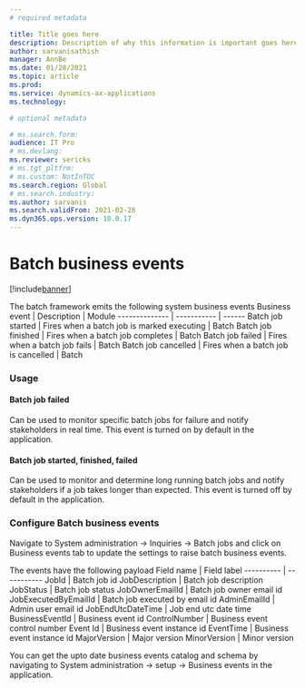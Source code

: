 ```yaml
---
# required metadata

title: Title goes here
description: Description of why this information is important goes here.
author: sarvanisathish
manager: AnnBe
ms.date: 01/28/2021
ms.topic: article
ms.prod:
ms.service: dynamics-ax-applications
ms.technology: 

# optional metadata

# ms.search.form:
audience: IT Pro
# ms.devlang: 
ms.reviewer: sericks
# ms.tgt_pltfrm: 
# ms.custom: NotInTOC
ms.search.region: Global
# ms.search.industry:
ms.author: sarvanis
ms.search.validFrom: 2021-02-28
ms.dyn365.ops.version: 10.0.17
---
```


# Batch business events

[!include[banner](../includes/banner.md)]

The batch framework emits the following system business events
Business event | Description | Module
-------------- | ----------- | ------
Batch job started | Fires when a batch job is marked executing | Batch
Batch job finished | Fires when a batch job completes | Batch
Batch job failed | Fires when a batch job fails | Batch
Batch job cancelled | Fires when a batch job is cancelled | Batch

### Usage
#### Batch job failed
Can be used to monitor specific batch jobs for failure and notify stakeholders in real time. This event is turned on by default in the application.

#### Batch job started, finished, failed 
Can be used to monitor and determine long running batch jobs and notify stakeholders if a job takes longer than expected. This event is turned off by default in the application.

### Configure Batch business events
Navigate to System administration -> Inquiries -> Batch jobs and click on Business events tab to update the settings to raise batch business events.

The events have the following payload
Field name | Field label
---------- | -----------
JobId | Batch job id
JobDescription | Batch job description
JobStatus | Batch job status
JobOwnerEmailId | Batch job owner email id
JobExecutedByEmailId | Batch job executed by email id
AdminEmailId | Admin user email id
JobEndUtcDateTime | Job end utc date time
BusinessEventId | Business event id
ControlNumber | Business event control number
Event Id | Business event instance id
EventTime | Business event instance id
MajorVersion | Major version
MinorVersion | Minor version

You can get the upto date business events catalog and schema by navigating to System administration -> setup -> Business events in the application.
